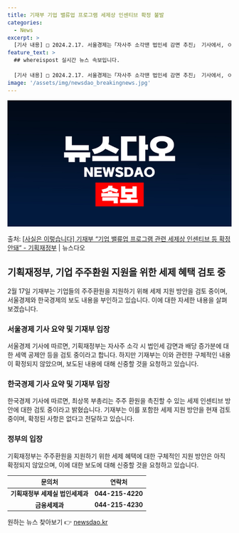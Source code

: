 ```yaml
---
title: 기재부 기업 밸류업 프로그램 세제상 인센티브 확정 불발
categories:
  - News
excerpt: >
  [기사 내용] □ 2024.2.17. 서울경제는「자사주 소각땐 법인세 감면 추진」 기사에서, ㅇ 정부 안팎에…
feature_text: >
  ## whereispost 실시간 뉴스 속보입니다.

  [기사 내용] □ 2024.2.17. 서울경제는「자사주 소각땐 법인세 감면 추진」 기사에서, ㅇ 정부 안팎에…
image: '/assets/img/newsdao_breakingnews.jpg'
---
```


![뉴스다오 속보](/assets/img/newsdao_breakingnews.jpg)

<p>출처: <a href="https://newsdao.kr/3180" rel="dofollow">[사실은 이렇습니다] 기재부 “기업 밸류업 프로그램 관련 세제상 인센티브 등 확정 안돼” - 기획재정부</a> | 뉴스다오</p>

<h2 data-ke-size="size26">기획재정부, 기업 주주환원 지원을 위한 세제 혜택 검토 중</h2>
<p data-ke-size="size16">2월 17일 기재부는 기업들의 주주환원을 지원하기 위해 세제 지원 방안을 검토 중이며, 서울경제와 한국경제의 보도 내용을 부인하고 있습니다. 이에 대한 자세한 내용을 살펴보겠습니다.</p>

<h3>서울경제 기사 요약 및 기재부 입장</h3>
<p data-ke-size="size16">서울경제 기사에 따르면, 기획재정부는 자사주 소각 시 법인세 감면과 배당 증가분에 대한 세액 공제안 등을 검토 중이라고 합니다. 하지만 기재부는 이와 관련한 구체적인 내용이 확정되지 않았으며, 보도된 내용에 대해 신중할 것을 요청하고 있습니다.</p>

<h3>한국경제 기사 요약 및 기재부 입장</h3>
<p data-ke-size="size16">한국경제 기사에 따르면, 최상목 부총리는 주주 환원을 촉진할 수 있는 세제 인센티브 방안에 대한 검토 중이라고 밝혔습니다. 기재부는 이를 포함한 세제 지원 방안을 현재 검토 중이며, 확정된 사항은 없다고 전달하고 있습니다.</p>

<h3>정부의 입장</h3>
<p data-ke-size="size16">기획재정부는 주주환원을 지원하기 위한 세제 혜택에 대한 구체적인 지원 방안은 아직 확정되지 않았으며, 이에 대한 보도에 대해 신중할 것을 요청하고 있습니다.</p>

<table>
	<thead>
		<tr>
			<th>문의처</th>
			<th>연락처</th>
		</tr>
	</thead>
	<tbody>
		<tr>
			<td style="text-align: center; height: 17px;"><b>기획재정부 세제실 법인세제과</b></td>
			<td style="text-align: center; height: 17px;"><b>044-215-4220</b></td>
		</tr>
		<tr>
			<td style="text-align: center; height: 17px;"><b>금융세제과</b></td>
			<td style="text-align: center; height: 17px;"><b>044-215-4230</b></td>
		</tr>
	</tbody>
</table>
<p data-ke-size="size16"></p> 

원하는 뉴스 찾아보기 👉 <a href="https://newsdao.kr" rel="dofollow">newsdao.kr</a>


